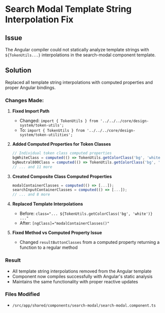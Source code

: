 # Search Modal Template String Interpolation Fix

## Issue
The Angular compiler could not statically analyze template strings with `${TokenUtils...}` interpolations in the search-modal component template.

## Solution
Replaced all template string interpolations with computed properties and proper Angular bindings.

### Changes Made:

1. **Fixed Import Path**
   - Changed: `import { TokenUtils } from '../../../core/design-system/token-utils';`
   - To: `import { TokenUtils } from '../../../core/design-system/token-utilities';`

2. **Added Computed Properties for Token Classes**
   ```typescript
   // Individual token class computed properties
   bgWhiteClass = computed(() => TokenUtils.getColorClass('bg', 'white'));
   bgNeutral800Class = computed(() => TokenUtils.getColorClass('bg', 'neutral.800'));
   // ... and 11 more
   ```

3. **Created Composite Class Computed Properties**
   ```typescript
   modalContainerClasses = computed(() => [...]);
   searchInputContainerClasses = computed(() => [...]);
   // ... and 8 more
   ```

4. **Replaced Template Interpolations**
   - Before: `class="... ${TokenUtils.getColorClass('bg', 'white')} ..."`
   - After: `[ngClass]="modalContainerClasses()"`

5. **Fixed Method vs Computed Property Issue**
   - Changed `resultButtonClasses` from a computed property returning a function to a regular method

### Result
- All template string interpolations removed from the Angular template
- Component now compiles successfully with Angular's static analysis
- Maintains the same functionality with proper reactive updates

### Files Modified
- `/src/app/shared/components/search-modal/search-modal.component.ts`